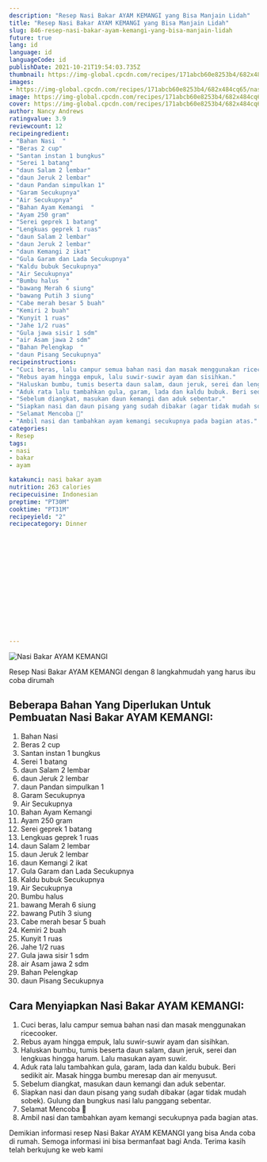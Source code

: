 ```yaml
---
description: "Resep Nasi Bakar AYAM KEMANGI yang Bisa Manjain Lidah"
title: "Resep Nasi Bakar AYAM KEMANGI yang Bisa Manjain Lidah"
slug: 846-resep-nasi-bakar-ayam-kemangi-yang-bisa-manjain-lidah
future: true
lang: id
language: id
languageCode: id
publishDate: 2021-10-21T19:54:03.735Z 
thumbnail: https://img-global.cpcdn.com/recipes/171abcb60e8253b4/682x484cq65/nasi-bakar-ayam-kemangi-foto-resep-utama.webp
images:
- https://img-global.cpcdn.com/recipes/171abcb60e8253b4/682x484cq65/nasi-bakar-ayam-kemangi-foto-resep-utama.webp
image: https://img-global.cpcdn.com/recipes/171abcb60e8253b4/682x484cq65/nasi-bakar-ayam-kemangi-foto-resep-utama.webp
cover: https://img-global.cpcdn.com/recipes/171abcb60e8253b4/682x484cq65/nasi-bakar-ayam-kemangi-foto-resep-utama.webp
author: Nancy Andrews
ratingvalue: 3.9
reviewcount: 12
recipeingredient:
- "Bahan Nasi  "
- "Beras 2 cup"
- "Santan instan 1 bungkus"
- "Serei 1 batang"
- "daun Salam 2 lembar"
- "daun Jeruk 2 lembar"
- "daun Pandan simpulkan 1"
- "Garam Secukupnya"
- "Air Secukupnya"
- "Bahan Ayam Kemangi  "
- "Ayam 250 gram"
- "Serei geprek 1 batang"
- "Lengkuas geprek 1 ruas"
- "daun Salam 2 lembar"
- "daun Jeruk 2 lembar"
- "daun Kemangi 2 ikat"
- "Gula Garam dan Lada Secukupnya"
- "Kaldu bubuk Secukupnya"
- "Air Secukupnya"
- "Bumbu halus  "
- "bawang Merah 6 siung"
- "bawang Putih 3 siung"
- "Cabe merah besar 5 buah"
- "Kemiri 2 buah"
- "Kunyit 1 ruas"
- "Jahe 1/2 ruas"
- "Gula jawa sisir 1 sdm"
- "air Asam jawa 2 sdm"
- "Bahan Pelengkap  "
- "daun Pisang Secukupnya"
recipeinstructions:
- "Cuci beras, lalu campur semua bahan nasi dan masak menggunakan ricecooker."
- "Rebus ayam hingga empuk, lalu suwir-suwir ayam dan sisihkan."
- "Haluskan bumbu, tumis beserta daun salam, daun jeruk, serei dan lengkuas hingga harum. Lalu masukan ayam suwir."
- "Aduk rata lalu tambahkan gula, garam, lada dan kaldu bubuk. Beri sedikit air. Masak hingga bumbu meresap dan air menyusut."
- "Sebelum diangkat, masukan daun kemangi dan aduk sebentar."
- "Siapkan nasi dan daun pisang yang sudah dibakar (agar tidak mudah sobek). Gulung dan bungkus nasi lalu panggang sebentar."
- "Selamat Mencoba 🤗"
- "Ambil nasi dan tambahkan ayam kemangi secukupnya pada bagian atas."
categories:
- Resep
tags:
- nasi
- bakar
- ayam

katakunci: nasi bakar ayam 
nutrition: 263 calories
recipecuisine: Indonesian
preptime: "PT30M"
cooktime: "PT31M"
recipeyield: "2"
recipecategory: Dinner


     
    
    
    
    
    
    
    
    
    
    
      
    
---
```



![Nasi Bakar AYAM KEMANGI](https://img-global.cpcdn.com/recipes/171abcb60e8253b4/682x484cq65/nasi-bakar-ayam-kemangi-foto-resep-utama.webp)

Resep Nasi Bakar AYAM KEMANGI    dengan 8 langkahmudah yang harus ibu coba dirumah

<!--inarticleads1-->

## Beberapa Bahan Yang Diperlukan Untuk Pembuatan Nasi Bakar AYAM KEMANGI:

1. Bahan Nasi  
1. Beras 2 cup
1. Santan instan 1 bungkus
1. Serei 1 batang
1. daun Salam 2 lembar
1. daun Jeruk 2 lembar
1. daun Pandan simpulkan 1
1. Garam Secukupnya
1. Air Secukupnya
1. Bahan Ayam Kemangi  
1. Ayam 250 gram
1. Serei geprek 1 batang
1. Lengkuas geprek 1 ruas
1. daun Salam 2 lembar
1. daun Jeruk 2 lembar
1. daun Kemangi 2 ikat
1. Gula Garam dan Lada Secukupnya
1. Kaldu bubuk Secukupnya
1. Air Secukupnya
1. Bumbu halus  
1. bawang Merah 6 siung
1. bawang Putih 3 siung
1. Cabe merah besar 5 buah
1. Kemiri 2 buah
1. Kunyit 1 ruas
1. Jahe 1/2 ruas
1. Gula jawa sisir 1 sdm
1. air Asam jawa 2 sdm
1. Bahan Pelengkap  
1. daun Pisang Secukupnya



<!--inarticleads2-->

## Cara Menyiapkan Nasi Bakar AYAM KEMANGI:

1. Cuci beras, lalu campur semua bahan nasi dan masak menggunakan ricecooker.
1. Rebus ayam hingga empuk, lalu suwir-suwir ayam dan sisihkan.
1. Haluskan bumbu, tumis beserta daun salam, daun jeruk, serei dan lengkuas hingga harum. Lalu masukan ayam suwir.
1. Aduk rata lalu tambahkan gula, garam, lada dan kaldu bubuk. Beri sedikit air. Masak hingga bumbu meresap dan air menyusut.
1. Sebelum diangkat, masukan daun kemangi dan aduk sebentar.
1. Siapkan nasi dan daun pisang yang sudah dibakar (agar tidak mudah sobek). Gulung dan bungkus nasi lalu panggang sebentar.
1. Selamat Mencoba 🤗
1. Ambil nasi dan tambahkan ayam kemangi secukupnya pada bagian atas.




Demikian informasi  resep Nasi Bakar AYAM KEMANGI   yang bisa Anda coba di rumah. Semoga informasi ini bisa bermanfaat bagi Anda. Terima kasih telah berkujung ke web kami
